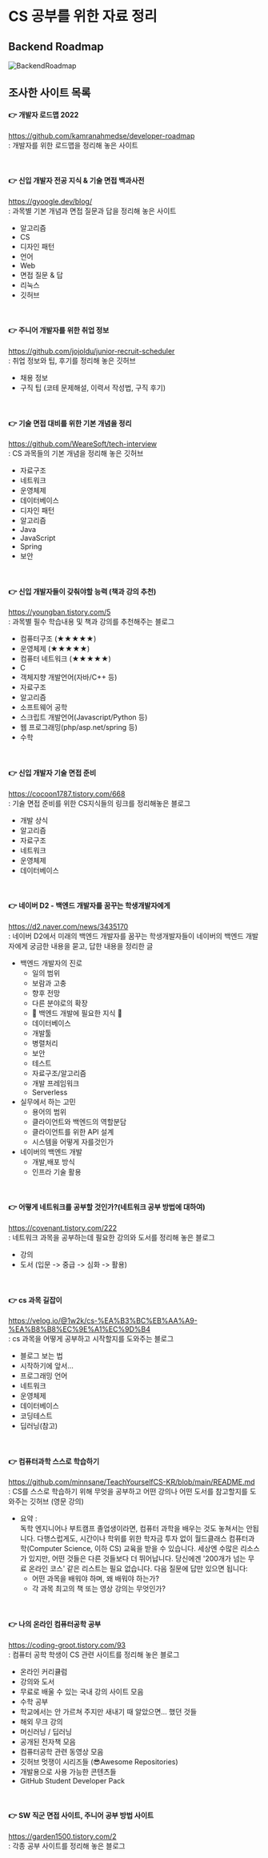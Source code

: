 # CS 공부를 위한 자료 정리

## Backend Roadmap
![BackendRoadmap](../Images/Backend_Roadmap.jpg)  

## 조사한 사이트 목록

#### 👉 개발자 로드맵 2022
https://github.com/kamranahmedse/developer-roadmap  
: 개발자를 위한 로드맵을 정리해 놓은 사이트

<br/>

#### 👉 신입 개발자 전공 지식 & 기술 면접 백과사전
https://gyoogle.dev/blog/  
: 과목별 기본 개념과 면접 질문과 답을 정리해 놓은 사이트
- 알고리즘
- CS
- 디자인 패턴
- 언어
- Web
- 면접 질문 & 답
- 리눅스
- 깃허브

<br/>

#### 👉 주니어 개발자를 위한 취업 정보
https://github.com/jojoldu/junior-recruit-scheduler   
: 취업 정보와 팁, 후기를 정리해 놓은 깃허브
- 채용 정보
- 구직 팁 (코테 문제해설, 이력서 작성법, 구직 후기)

<br/>

#### 👉 기술 면접 대비를 위한 기본 개념을 정리
https://github.com/WeareSoft/tech-interview  
: CS 과목들의 기본 개념을 정리해 놓은 깃허브
- 자료구조
- 네트워크
- 운영체제
- 데이터베이스
- 디자인 패턴
- 알고리즘
- Java
- JavaScript
- Spring
- 보안

<br/>

#### 👉 신입 개발자들이 갖춰야할 능력 (책과 강의 추천)
https://youngban.tistory.com/5  
: 과목별 필수 학습내용 및 책과 강의를 추천해주는 블로그
- 컴퓨터구조 (★★★★★)
- 운영체제 (★★★★★)
- 컴퓨터 네트워크 (★★★★★) 
- C
- 객체지향 개발언어(자바/C++ 등)
- 자료구조
- 알고리즘
- 소프트웨어 공학
- 스크립트 개발언어(Javascript/Python 등)
- 웹 프로그래밍(php/asp.net/spring 등)
- 수학

<br/>

#### 👉 신입 개발자 기술 면접 준비
https://cocoon1787.tistory.com/668   
: 기술 면접 준비를 위한 CS지식들의 링크를 정리해놓은 블로그  
- 개발 상식
- 알고리즘
- 자료구조
- 네트워크
- 운영체제
- 데이터베이스

<br/>

#### 👉 네이버 D2 - 백엔드 개발자를 꿈꾸는 학생개발자에게
https://d2.naver.com/news/3435170  
: 네이버 D2에서 미래의 백엔드 개발자를 꿈꾸는 학생개발자들이 네이버의 백엔드 개발자에게 궁금한 내용을 묻고, 답한 내용을 정리한 글
- 백엔드 개발자의 진로
  - 일의 범위
  - 보람과 고충
  - 향후 전망
  - 다른 분야로의 확장
  - 🌟 백엔드 개발에 필요한 지식 🌟
  - 데이터베이스
  - 개발툴
  - 병렬처리
  - 보안
  - 테스트
  - 자료구조/알고리즘
  - 개발 프레임워크
  - Serverless
- 실무에서 하는 고민
  - 용어의 범위
  - 클라이언트와 백엔드의 역할분담
  - 클라이언트를 위한 API 설계
  - 시스템을 어떻게 자를것인가
- 네이버의 백엔드 개발
  - 개발,배포 방식
  - 인프라 기술 활용

<br/>

#### 👉 어떻게 네트워크를 공부할 것인가?(네트워크 공부 방법에 대하여)
https://covenant.tistory.com/222  
: 네트워크 과목을 공부하는데 필요한 강의와 도서를 정리해 놓은 블로그
- 강의
- 도서 (입문 -> 중급 -> 심화 -> 활용)

<br/>

#### 👉 cs 과목 길잡이
https://velog.io/@1w2k/cs-%EA%B3%BC%EB%AA%A9-%EA%B8%B8%EC%9E%A1%EC%9D%B4  
: cs 과목을 어떻게 공부하고 시작할지를 도와주는 블로그
- 블로그 보는 법
- 시작하기에 앞서...
- 프로그래밍 언어
- 네트워크
- 운영체제
- 데이터베이스
- 코딩테스트
- 딥러닝(참고)

<br/>

#### 👉 컴퓨터과학 스스로 학습하기
https://github.com/minnsane/TeachYourselfCS-KR/blob/main/README.md  
: CS를 스스로 학습하기 위해 무엇을 공부하고 어떤 강의나 어떤 도서를 참고할지를 도와주는 깃허브 (영문 강의)

- 요약 :  
    독학 엔지니어나 부트캠프 졸업생이라면, 컴퓨터 과학을 배우는 것도 놓쳐서는 안됩니다. 다행스럽게도, 시간이나 학위를 위한 학자금 투자 없이 월드클래스 컴퓨터과학(Computer Science, 이하 CS) 교육을 받을 수 있습니다. 세상엔 수많은 리소스가 있지만, 어떤 것들은 다른 것들보다 더 뛰어납니다. 당신에겐 '200개가 넘는 무료 온라인 코스' 같은 리스트는 필요 없습니다. 다음 질문에 답만 있으면 됩니다:
  - 어떤 과목을 배워야 하며, 왜 배워야 하는가?
  - 각 과목 최고의 책 또는 영상 강의는 무엇인가?

<br/>

#### 👉 나의 온라인 컴퓨터공학 공부
https://coding-groot.tistory.com/93  
: 컴퓨터 공학 학생이 CS 관련 사이트를 정리해 놓은 블로그 
- 온라인 커리큘럼
- 강의와 도서
- 무료로 배울 수 있는 국내 강의 사이트 모음
- 수학 공부
- 학교에서는 안 가르쳐 주지만 새내기 때 알았으면... 했던 것들
- 해외 무크 강의
- 머신러닝 / 딥러닝
- 공개된 전자책 모음
- 컴퓨터공학 관련 동영상 모음
- 깃허브 멋쟁이 시리즈들 (😎Awesome Repositories)
- 개발용으로 사용 가능한 콘텐츠들
- GitHub Student Developer Pack

<br/>

#### 👉 SW 직군 면접 사이트, 주니어 공부 방법 사이트
https://garden1500.tistory.com/2  
: 각종 공부 사이트를 정리해 놓은 블로그
